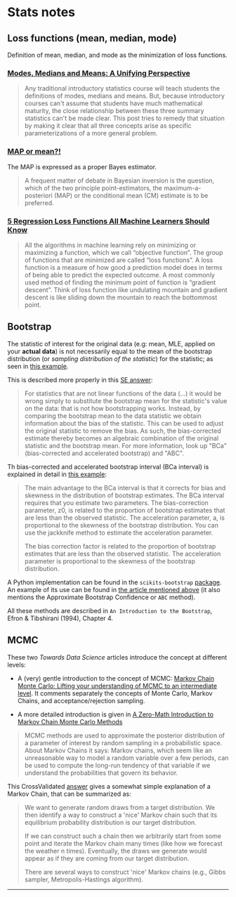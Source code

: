 
# Stats notes

## Loss functions (mean, median, mode)

Definition of mean, median, and mode as the minimization of loss functions.

### [Modes, Medians and Means: A Unifying Perspective][1]

> Any traditional introductory statistics course will teach students the definitions of modes, medians and means. But, because introductory courses can't assume that students have much mathematical maturity, the close relationship between these three summary statistics can't be made clear. This post tries to remedy that situation by making it clear that all three concepts arise as specific parameterizations of a more general problem.

### [MAP or mean?!][2]

The MAP is expressed as a proper Bayes estimator.

> A frequent matter of debate in Bayesian inversion is the question, which of the two principle point-estimators, the maximum-a-posteriori (MAP) or the conditional mean (CM) estimate is to be preferred.

### [5 Regression Loss Functions All Machine Learners Should Know][3]

> All the algorithms in machine learning rely on minimizing or maximizing a function, which we call “objective function”. The group of functions that are minimized are called “loss functions”. A loss function is a measure of how good a prediction model does in terms of being able to predict the expected outcome. A most commonly used method of finding the minimum point of function is “gradient descent”. Think of loss function like undulating mountain and gradient descent is like sliding down the mountain to reach the bottommost point.


## Bootstrap

The statistic of interest for the original data (e.g: mean, MLE, applied on your **actual data**) is not necessarily equal to the mean of the bootstrap distribution (or *sampling distribution of the statistic*) for the statistic; as seen in [this example][5].

This is described more properly in this [SE answer][4]:

> For statistics that are not linear functions of the data (...) it would be wrong simply to substitute the bootstrap mean for the statistic's value on the data: that is not how bootstrapping works. Instead, by comparing the bootstrap mean to the data statistic we obtain information about the bias of the statistic. This can be used to adjust the original statistic to remove the bias. As such, the bias-corrected estimate thereby becomes an algebraic combination of the original statistic and the bootstrap mean. For more information, look up "BCa" (bias-corrected and accelerated bootstrap) and "ABC".

Th bias-corrected and accelerated bootstrap interval (BCa interval) is explained in detail in [this example][6]:

> The main advantage to the BCa interval is that it corrects for bias and skewness in the distribution of bootstrap estimates. The BCa interval requires that you estimate two parameters. The bias-correction parameter, z0, is related to the proportion of bootstrap estimates that are less than the observed statistic. The acceleration parameter, a, is proportional to the skewness of the bootstrap distribution. You can use the jackknife method to estimate the acceleration parameter.
>
> The bias correction factor is related to the proportion of bootstrap estimates that are less than the observed statistic. The acceleration parameter is proportional to the skewness of the bootstrap distribution.

A Python implementation can be found in the `scikits-bootstrap` [package][7]. An example of its use can be found in [the article mentioned above][6] (it also mentions the Approximate Bootstrap Confidence or `ABC` method).

All these methods are described in `An Introduction to the Bootstrap`, Efron & Tibshirani (1994), Chapter 4.


## MCMC

These two *Towards Data Science* articles introduce the concept at different levels:

* A (very) gentle introduction to the concept of MCMC: [Markov Chain Monte Carlo: Lifting your understanding of MCMC to an intermediate level][8]. It comments separately the concepts of Monte Carlo, Markov Chains, and acceptance/rejection sampling.

* A more detailed introduction is given in [A Zero-Math Introduction to Markov Chain Monte Carlo Methods][9]
> MCMC methods are used to approximate the posterior distribution of a parameter of interest by random sampling in a probabilistic space.
About Markov Chains it says:
> Markov chains, which seem like an unreasonable way to model a random variable over a few periods, can be used to compute the long-run tendency of that variable if we understand the probabilities that govern its behavior.

This CrossValidated [answer][10] gives a somewhat simple explanation of a Markov Chain, that can be summarized as:

> We want to generate random draws from a target distribution. We then identify a way to construct a 'nice' Markov chain such that its equilibrium probability distribution is our target distribution.
>
>If we can construct such a chain then we arbitrarily start from some point and iterate the Markov chain many times (like how we forecast the weather n times). Eventually, the draws we generate would appear as if they are coming from our target distribution.
>
> There are several ways to construct 'nice' Markov chains (e.g., Gibbs sampler, Metropolis-Hastings algorithm).

______________________________________________________________
[1]: http://www.johnmyleswhite.com/notebook/2013/03/22/modes-medians-and-means-an-unifying-perspective/
[2]: https://xianblog.wordpress.com/2014/03/05/map-or-mean/
[3]: https://heartbeat.fritz.ai/5-regression-loss-functions-all-machine-learners-should-know-4fb140e9d4b0
[4]: https://stats.stackexchange.com/a/133405/10416
[5]: https://blogs.sas.com/content/iml/2017/07/10/bootstrap-sasiml.html
[6]: https://blogs.sas.com/content/iml/2017/07/12/bootstrap-bca-interval.html
[7]: https://github.com/cgevans/scikits-bootstrap
[8]: https://towardsdatascience.com/markov-chain-monte-carlo-291d8a5975ae
[9]: https://towardsdatascience.com/a-zero-math-introduction-to-markov-chain-monte-carlo-methods-dcba889e0c50
[10]: https://stats.stackexchange.com/a/207/10416
